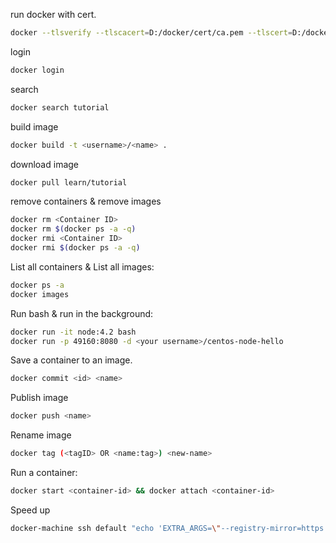 
run docker with cert.
```bash
docker --tlsverify --tlscacert=D:/docker/cert/ca.pem --tlscert=D:/docker/cert/cert.pem --tlskey=D:/docker/cert/key.pem -H=tcp://master1.cs-cn-shenzhen.aliyun.com:17360 ps
```

login
```bash
docker login
```

search
```bash
docker search tutorial
```

build image
```bash
docker build -t <username>/<name> .
```

download image
```bash
docker pull learn/tutorial
```

remove containers & remove images
```bash
docker rm <Container ID>
docker rm $(docker ps -a -q)
docker rmi <Container ID>
docker rmi $(docker ps -a -q)
```

List all containers & List all images:
```bash
docker ps -a
docker images
```

Run bash & run in the background:
```bash
docker run -it node:4.2 bash
docker run -p 49160:8080 -d <your username>/centos-node-hello
```

Save a container to an image.
```bash
docker commit <id> <name>
```

Publish image
```bash
docker push <name>
```

Rename image
```bash
docker tag (<tagID> OR <name:tag>) <new-name>
```

Run a container:
```bash
docker start <container-id> && docker attach <container-id>
```

Speed up
```bash
docker-machine ssh default "echo 'EXTRA_ARGS=\"--registry-mirror=https://rgx8z0xn.mirror.aliyuncs.com\"' | sudo tee -a /var/lib/boot2docker/profile"
```
